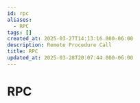 ```yaml
---
id: rpc
aliases:
  - RPC
tags: []
created_at: 2025-03-27T14:13:16.000-06:00
description: Remote Procedure Call
title: RPC
updated_at: 2025-03-28T20:07:44.000-06:00
---
```


# RPC
